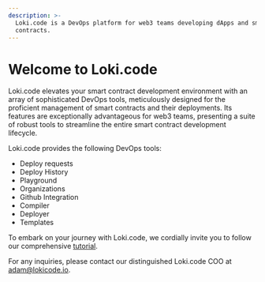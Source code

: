 ```yaml
---
description: >-
  Loki.code is a DevOps platform for web3 teams developing dApps and smart
  contracts.
---
```


# Welcome to Loki.code

Loki.code elevates your smart contract development environment with an array of sophisticated DevOps tools, meticulously designed for the proficient management of smart contracts and their deployments. Its features are exceptionally advantageous for web3 teams, presenting a suite of robust tools to streamline the entire smart contract development lifecycle.

Loki.code provides the following DevOps tools:

* Deploy requests
* Deploy History
* Playground
* Organizations
* Github Integration
* Compiler
* Deployer
* Templates

To embark on your journey with Loki.code, we cordially invite you to follow our comprehensive [tutorial](broken-reference).

For any inquiries, please contact our distinguished Loki.code COO at [adam@lokicode.io](mailto:adam@lokicode.io).

